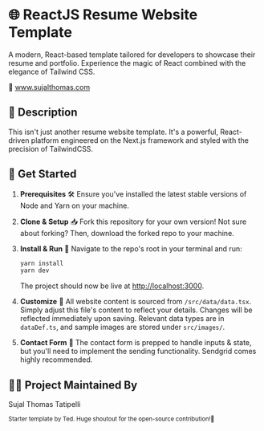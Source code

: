 # 🌐 ReactJS Resume Website Template 

A modern, React-based template tailored for developers to showcase their resume and portfolio. Experience the magic of React combined with the elegance of Tailwind CSS.

🔗 www.sujalthomas.com

## 📖 **Description**
This isn't just another resume website template. It's a powerful, React-driven platform engineered on the Next.js framework and styled with the precision of TailwindCSS. 

## 🚀 **Get Started**

1. **Prerequisites** 🛠
   Ensure you've installed the latest stable versions of Node and Yarn on your machine.

2. **Clone & Setup** 📥 
   Fork this repository for your own version! Not sure about forking? Then, download the forked repo to your machine.

3. **Install & Run** 💼
   Navigate to the repo's root in your terminal and run:
   ```bash
   yarn install
   yarn dev
   ```
   The project should now be live at [http://localhost:3000](http://localhost:3000).

4. **Customize** 🎨
   All website content is sourced from `/src/data/data.tsx`. Simply adjust this file's content to reflect your details. Changes will be reflected immediately upon saving. Relevant data types are in `dataDef.ts`, and sample images are stored under `src/images/`.

5. **Contact Form** 💌
   The contact form is prepped to handle inputs & state, but you'll need to implement the sending functionality. Sendgrid comes highly recommended.

## 👨‍💻 **Project Maintained By** 
Sujal Thomas Tatipelli

<sub>Starter template by Ted. Huge shoutout for the open-source contribution!🙌</sub>
